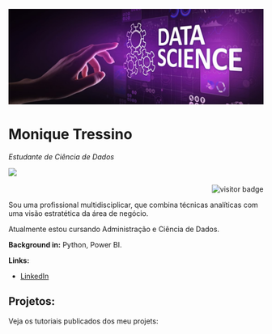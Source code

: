 <p align="center">
  <img src="banner2.png" >
</p>

# Monique Tressino
*Estudante de Ciência de Dados*
  
  <a href="mailto:moniquetressino@hotmail.com">
   <img src="https://img.shields.io/badge/Email-green?style=flat&logo=gmail&logoColor=white&labelColor=green" />
  </a>
 

<p align="right">
  <img src="https://visitor-badge.glitch.me/badge?page_id=MoniqueTressino" alt="visitor badge" />
</p>



Sou uma profissional multidisciplicar, que combina técnicas analíticas com uma visão estratética da área de negócio.

Atualmente estou cursando Administração e Ciência de Dados.


**Background in:** Python, Power BI.


**Links:**
* [LinkedIn](https://www.linkedin.com/in/moniquetressino/)



## Projetos:
Veja os tutoriais publicados dos meu projets:


